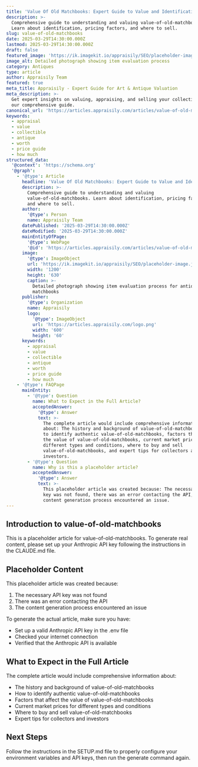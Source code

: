 ```yaml
---
title: 'Value Of Old Matchbooks: Expert Guide to Value and Identification'
description: >-
  Comprehensive guide to understanding and valuing value-of-old-matchbooks.
  Learn about identification, pricing factors, and where to sell.
slug: value-of-old-matchbooks
date: 2025-03-29T14:30:00.000Z
lastmod: 2025-03-29T14:30:00.000Z
draft: false
featured_image: 'https://ik.imagekit.io/appraisily/SEO/placeholder-image.jpg'
image_alt: Detailed photograph showing item evaluation process
category: Antiques
type: article
author: Appraisily Team
featured: true
meta_title: Appraisily - Expert Guide for Art & Antique Valuation
meta_description: >-
  Get expert insights on valuing, appraising, and selling your collectibles with
  our comprehensive guide.
canonical_url: 'https://articles.appraisily.com/articles/value-of-old-matchbooks'
keywords:
  - appraisal
  - value
  - collectible
  - antique
  - worth
  - price guide
  - how much
structured_data:
  '@context': 'https://schema.org'
  '@graph':
    - '@type': Article
      headline: 'Value Of Old Matchbooks: Expert Guide to Value and Identification'
      description: >-
        Comprehensive guide to understanding and valuing
        value-of-old-matchbooks. Learn about identification, pricing factors,
        and where to sell.
      author:
        '@type': Person
        name: Appraisily Team
      datePublished: '2025-03-29T14:30:00.000Z'
      dateModified: '2025-03-29T14:30:00.000Z'
      mainEntityOfPage:
        '@type': WebPage
        '@id': 'https://articles.appraisily.com/articles/value-of-old-matchbooks'
      image:
        '@type': ImageObject
        url: 'https://ik.imagekit.io/appraisily/SEO/placeholder-image.jpg'
        width: '1200'
        height: '630'
        caption: >-
          Detailed photograph showing item evaluation process for antique
          matchbooks
      publisher:
        '@type': Organization
        name: Appraisily
        logo:
          '@type': ImageObject
          url: 'https://articles.appraisily.com/logo.png'
          width: '600'
          height: '60'
      keywords:
        - appraisal
        - value
        - collectible
        - antique
        - worth
        - price guide
        - how much
    - '@type': FAQPage
      mainEntity:
        - '@type': Question
          name: What to Expect in the Full Article?
          acceptedAnswer:
            '@type': Answer
            text: >-
              The complete article would include comprehensive information
              about: The history and background of value-of-old-matchbooks, how
              to identify authentic value-of-old-matchbooks, factors that affect
              the value of value-of-old-matchbooks, current market prices for
              different types and conditions, where to buy and sell
              value-of-old-matchbooks, and expert tips for collectors and
              investors.
        - '@type': Question
          name: Why is this a placeholder article?
          acceptedAnswer:
            '@type': Answer
            text: >-
              This placeholder article was created because: The necessary API
              key was not found, there was an error contacting the API, or the
              content generation process encountered an issue.
---
```


## Introduction to value-of-old-matchbooks

This is a placeholder article for value-of-old-matchbooks. To generate real content, please set up your Anthropic API key following the instructions in the CLAUDE.md file.

## Placeholder Content

This placeholder article was created because:

1. The necessary API key was not found
2. There was an error contacting the API
3. The content generation process encountered an issue

To generate the actual article, make sure you have:

- Set up a valid Anthropic API key in the .env file
- Checked your internet connection
- Verified that the Anthropic API is available

## What to Expect in the Full Article

The complete article would include comprehensive information about:

- The history and background of value-of-old-matchbooks
- How to identify authentic value-of-old-matchbooks
- Factors that affect the value of value-of-old-matchbooks
- Current market prices for different types and conditions
- Where to buy and sell value-of-old-matchbooks
- Expert tips for collectors and investors

## Next Steps

Follow the instructions in the SETUP.md file to properly configure your environment variables and API keys, then run the generate command again.
